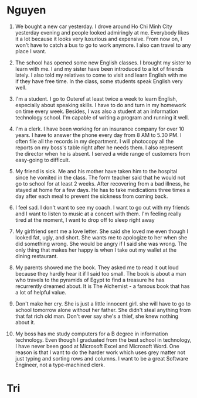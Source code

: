 # Nguyen
1. We bought a new car yesterday. I drove around Ho Chi Minh City yesterday evening and people looked admiringly at me. Everybody likes it a lot because it looks very luxurious and expensive. From now on, I won't have to catch a bus to go to work anymore. I also can travel to any place I want.

2. The school has opened some new English classes. I brought my sister to learn with me. I and my sister have been introduced to a lot of friends lately. I also told my relatives to come to visit and learn English with me if they have free time. In the class, some students speak English very well.

3. I'm a student. I go to Outeref at least twice a week to learn English, especially about speaking skills. I have to do and turn in my homework on time every week. Besides, I was also a student at an information technology school. I'm capable of writing a program and running it well.

4. I'm a clerk. I have been working for an insurance company for over 10 years. I have to answer the phone every day from 8 AM to 5.30 PM. I often file all the records in my department. I will photocopy all the reports on my boss's table right after he needs them. I also represent the director when he is absent. I served a wide range of customers from easy-going to difficult.

5. My friend is sick. Me and his mother have taken him to the hospital since he vomited in the class. The form teacher said that he would not go to school for at least 2 weeks. After recovering from a bad illness, he stayed at home for a few days. He has to take medications three times a day after each meal to prevent the sickness from coming back. 

6. I feel sad. I don't want to see my coach. I want to go out with my friends and I want to listen to music at a concert with them. I'm feeling really tired at the moment, I want to drop off to sleep right away

7. My girlfriend sent me a love letter. She said she loved me even though I looked fat, ugly, and short. She wants me to apologize to her when she did something wrong. She would be angry if I said she was wrong. The only thing that makes her happy is when I take out my wallet at the dining restaurant.

8. My parents showed me the book. They asked me to read it out loud because they hardly hear it if I said too small. The book is about a man who travels to the pyramids of Egypt to find a treasure he has recurrently dreamed about. It is The Alchemist - a famous book that has a lot of helpful value.

9. Don't make her cry. She is just a little innocent girl. she will have to go to school tomorrow alone without her father. She didn't steal anything from that fat rich old man. Don't ever say she's a thief, she knew nothing about it. 

10. My boss has me study computers for a B degree in information technology. Even though I graduated from the best school in technology, I have never been good at Microsoft Excel and Microsoft Word. One reason is that I want to do the harder work which uses grey matter not just typing and sorting rows and columns. I want to be a great Software Engineer, not a type-machined clerk.


# Tri